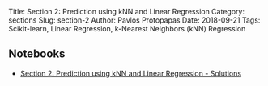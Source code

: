Title: Section 2: Prediction using kNN and Linear Regression
Category: sections
Slug: section-2
Author: Pavlos Protopapas
Date: 2018-09-21
Tags: Scikit-learn, Linear Regression, k-Nearest Neighbors (kNN) Regression


## Notebooks

- [Section 2: Prediction using kNN and Linear Regression - Solutions]({filename}../../sections/section2/notebook/section_2_solutions.ipynb) 
